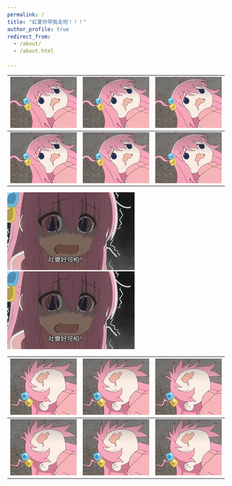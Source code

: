 ```yaml
---
permalink: /
title: "虹夏你带我走吧！！！"
author_profile: true
redirect_from: 
  - /about/
  - /about.html

---
```

| ![晕][img2] | ![晕][img2] | ![晕][img2] |
|------------------|------------------|------------------|
| ![晕][img2] | ![晕][img2] | ![晕][img2] |

[img2]: /images/yun.jpg
![社会好可怕](./images/社会好可怕.jpg) ![社会好可怕](./images/社会好可怕.jpg)

| ![倒头就睡][img] | ![倒头就睡][img] | ![倒头就睡][img] |
|------------------|------------------|------------------|
| ![倒头就睡][img] | ![倒头就睡][img] | ![倒头就睡][img] |

[img]: /images/倒头就睡.jpg

